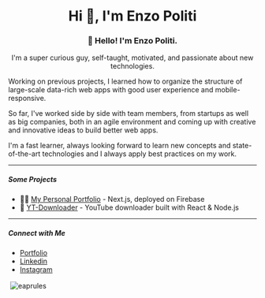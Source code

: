 <h1 align="center">Hi 👋, I'm Enzo Politi</h1>
<h3 align="center">👋 Hello! I'm Enzo Politi.</h3>
<p align="center">
I'm a super curious guy, self-taught, motivated, and passionate about new technologies.

Working on previous projects, I learned how to organize the structure of large-scale data-rich web apps with good user experience and mobile-responsive.

So far, I've worked side by side with team members, from startups as well as big companies, both in an agile environment and coming up with creative and innovative ideas to build better web apps.

I'm a fast learner, always looking forward to learn new concepts and state-of-the-art technologies and I always apply best practices on my work.
</p>

---

##### Some Projects
<!--START_SECTION:projects-->
* 👋🏻 [My Personal Portfolio](https://github.com/EapRules/Personal-Portfolio) - Next.js, deployed on Firebase
* 🎵 [YT-Downloader](https://github.com/EapRules/Youtubeast) - YouTube downloader built with React & Node.js
<!--END_SECTION:projects-->

---

##### Connect with Me
<!--START_SECTION:connect-->
* [Portfolio](https://www.eaprules.com) <br/>
* [Linkedin](https://www.linkedin.com/in/eaprules/) <br/>
* [Instagram](https://www.instagram.com/eaprules/) <br/>
<!--END_SECTION:connect-->


<p>&nbsp;<img align="center" src="https://github-readme-stats.vercel.app/api?username=eaprules&show_icons=true&locale=en&theme=tokyonight" alt="eaprules" /></p>


